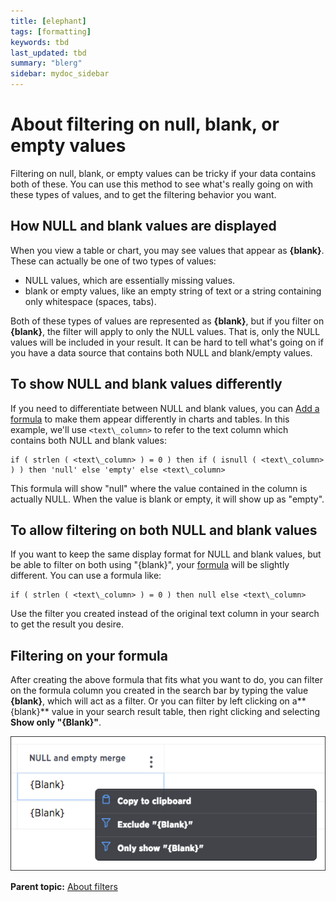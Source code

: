 ```yaml
---
title: [elephant]
tags: [formatting]
keywords: tbd
last_updated: tbd
summary: "blerg"
sidebar: mydoc_sidebar
---
```

# About filtering on null, blank, or empty values

Filtering on null, blank, or empty values can be tricky if your data contains both of these. You can use this method to see what's really going on with these types of values, and to get the filtering behavior you want.

## How NULL and blank values are displayed

When you view a table or chart, you may see values that appear as **\{blank\}**. These can actually be one of two types of values:

-   NULL values, which are essentially missing values.
-   blank or empty values, like an empty string of text or a string containing only whitespace (spaces, tabs).

Both of these types of values are represented as **\{blank\}**, but if you filter on **\{blank\}**, the filter will apply to only the NULL values. That is, only the NULL values will be included in your result. It can be hard to tell what's going on if you have a data source that contains both NULL and blank/empty values.

## To show NULL and blank values differently

If you need to differentiate between NULL and blank values, you can [Add a formula](how_to_add_formula.html#) to make them appear differently in charts and tables. In this example, we'll use `<text\_column>` to refer to the text column which contains both NULL and blank values:

```
if ( strlen ( <text\_column> ) = 0 ) then if ( isnull ( <text\_column> ) ) then 'null' else 'empty' else <text\_column> 
```

This formula will show "null" where the value contained in the column is actually NULL. When the value is blank or empty, it will show up as "empty".

## To allow filtering on both NULL and blank values

If you want to keep the same display format for NULL and blank values, but be able to filter on both using "\{blank\}", your [formula](how_to_add_formula.html#) will be slightly different. You can use a formula like:

```
if ( strlen ( <text\_column> ) = 0 ) then null else <text\_column> 
```

Use the filter you created instead of the original text column in your search to get the result you desire.

## Filtering on your formula

After creating the above formula that fits what you want to do, you can filter on the formula column you created in the search bar by typing the value **\{blank\}**, which will act as a filter. Or you can filter by left clicking on a**\{blank\}** value in your search result table, then right clicking and selecting **Show only "\{Blank\}"**.

 ![](../../images/formula_null_empty_merge.png "Show only NULL and blank values") 

**Parent topic:** [About filters](../../pages/complex_searches/about_filters.html)

